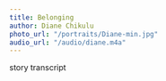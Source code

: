```yaml
---
title: Belonging
author: Diane Chikulu
photo_url: "/portraits/Diane-min.jpg"
audio_url: "/audio/diane.m4a"
---
```


story transcript